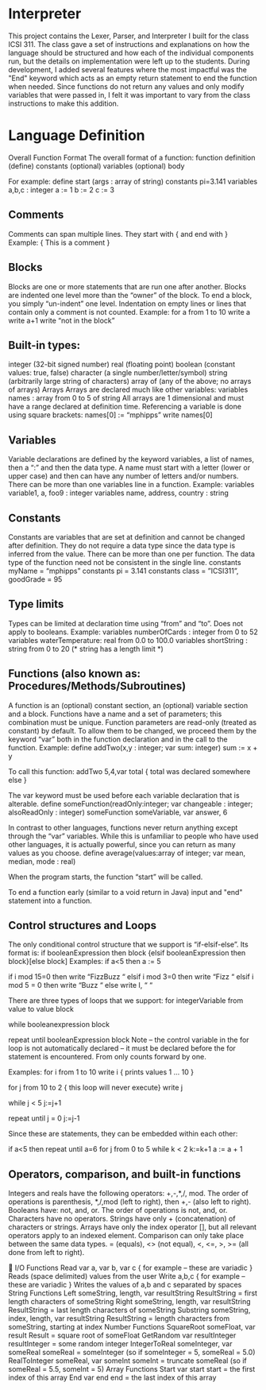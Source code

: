 # Interpreter
This project contains the Lexer, Parser, and Interpreter I built for the class ICSI 311.
The class gave a set of instructions and explanations on how the language should be structured and how each of the individual components run, but the details on implementation were left up to the students. During development, I added several features where the most impactful was the "End" keyword which acts as an empty return statement to end the function when needed. Since functions do not return any values and only modify variables that were passed in, I felt it was important to vary from the class instructions to make this addition.

# Language Definition
Overall Function Format
The overall format of a function:
function definition (define)
constants (optional)
variables (optional)
body

For example:
define start (args : array of string)
constants pi=3.141
variables a,b,c : integer
a := 1
b := 2
c := 3

## Comments
Comments can span multiple lines. They start with { and end with }
Example:
{ This is a comment }

## Blocks 
Blocks are one or more statements that are run one after another. Blocks are indented one level more than the “owner” of the block. To end a block, you simply “un-indent” one level.
Indentation on empty lines or lines that contain only a comment is not counted.
Example:
for a from 1 to 10
	write a
	write a+1
write “not in the block” 

## Built-in types:
integer (32-bit signed number)
real (floating point)
boolean (constant values: true, false)
character (a single number/letter/symbol)
string (arbitrarily large string of characters)
array of (any of the above; no arrays of arrays)
Arrays
Arrays are declared much like other variables:
variables names : array from 0 to 5 of string
All arrays are 1 dimensional and must have a range declared at definition time. Referencing a variable is done using square brackets:
names[0] := “mphipps”
write names[0] 

## Variables
Variable declarations are defined by the keyword variables, a list of names, then a “:” and then the data type. A name must start with a letter (lower or upper case) and then can have any number of letters and/or numbers. There can be more than one variables line in a function.
Example: 
variables variable1, a, foo9 : integer
variables name, address, country : string

## Constants
Constants are variables that are set at definition and cannot be changed after definition. They do not require a data type since the data type is inferred from the value. There can be more than one per function. The data type of the function need not be consistent in the single line.
constants myName = “mphipps”
constants pi = 3.141
constants class = ”ICSI311”, goodGrade = 95

## Type limits
Types can be limited at declaration time using “from” and “to”. Does not apply to booleans.
Example:
variables numberOfCards : integer from 0 to 52
variables waterTemperature: real from 0.0 to 100.0
variables shortString : string from 0 to 20 (* string has a length limit *)

## Functions (also known as: Procedures/Methods/Subroutines)
A function is an (optional) constant section, an (optional) variable section and a block. Functions have a name and a set of parameters; this combination must be unique. 
Function parameters are read-only (treated as constant) by default. To allow them to be changed, we proceed them by the keyword “var” both in the function declaration and in the call to the function.
Example:
define addTwo(x,y : integer; var sum: integer)
	sum := x + y

To call this function:
addTwo 5,4,var total { total was declared somewhere else }


The var keyword must be used before each variable declaration that is alterable.
define someFunction(readOnly:integer; var changeable : integer; alsoReadOnly : integer)
someFunction someVariable, var answer, 6 

In contrast to other languages, functions never return anything except through the “var” variables. While this is unfamiliar to people who have used other languages, it is actually powerful, since you can return as many values as you choose.
define average(values:array of integer; var mean, median, mode : real)

When the program starts, the function “start” will be called. 

To end a function early (similar to a void return in Java) input and "end" statement into a function.

## Control structures and Loops
The only conditional control structure that we support is “if-elsif-else”. Its format is:
if booleanExpression then block {elsif booleanExpression then block}[else block]
Examples:
if a<5 then 
	a := 5

if i mod 15=0 then
write “FizzBuzz “
elsif i mod 3=0 then
write “Fizz “
elsif i mod 5 = 0 then 
write “Buzz “
else
write I, “ “

There are three types of loops that we support:
for integerVariable from value to value 
block 

while booleanexpression 
block

repeat until booleanExpression
block
Note – the control variable in the for loop is not automatically declared – it must be declared before the for statement is encountered. From only counts forward by one. 

Examples:
for i from 1 to 10 
	write i { prints values 1 … 10 }

for j from 10 to 2 { this loop will never execute}
	write j

while j < 5
	j:=j+1

repeat until j = 0
	j:=j-1

Since these are statements, they can be embedded within each other:

if a<5 then
	repeat until a=6
		for j from 0 to 5
			while k < 2
				k:=k+1
		a := a + 1
	

## Operators, comparison, and built-in functions
Integers and reals have the following operators: +,-,*,/, mod. The order of operations is parenthesis, *,/,mod (left to right), then +,- (also left to right).
Booleans have: not, and, or. The order of operations is not, and, or.
Characters have no operators.
Strings have only + (concatenation) of characters or strings.
Arrays have only the index operator [], but all relevant operators apply to an indexed element.
Comparison can only take place between the same data types.
= (equals), <> (not equal), <, <=, >, >= (all done from left to right).


I/O Functions
Read var a, var b, var c { for example – these are variadic }
	Reads (space delimited) values from the user
Write a,b,c { for example – these are variadic }
	Writes the values of a,b and c separated by spaces
String Functions
	Left someString, length, var resultString
		ResultString = first length characters of someString
Right someString, length, var resultString
	ResultString = last length characters of someString
 Substring someString, index, length, var resultString
	ResultString = length characters from someString, starting at index
Number Functions
	SquareRoot someFloat, var result
		Result = square root of someFloat
GetRandom var resultInteger
		resultInteger = some random integer
IntegerToReal someInteger, var someReal
		someReal = someInteger  (so if someInteger = 5, someReal = 5.0)
RealToInteger someReal, var someInt
		someInt = truncate someReal (so if someReal = 5.5, someInt = 5)
Array Functions
	Start var start
		start = the first index of this array
End var end
	end = the last index of this array

